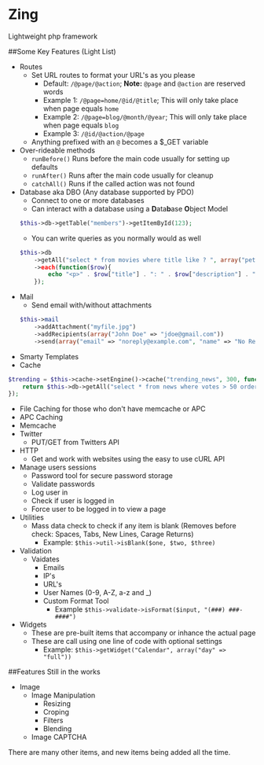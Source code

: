 Zing
====

Lightweight php framework


##Some Key Features (Light List)

* Routes
  * Set URL routes to format your URL's as you please
    * Default: `/@page/@action`; <b>Note:</b> `@page` and `@action` are reserved words
    * Example 1: `/@page=home/@id/@title`; This will only take place when page equals `home`
    * Example 2: `/@page=blog/@month/@year`; This will only take place when page equals `blog`
    * Example 3: `/@id/@action/@page`
  * Anything prefixed with an `@` becomes a $_GET variable
* Over-rideable methods
  * `runBefore()` Runs before the main code usually for setting up defaults 
  * `runAfter()` Runs after the main code usually for cleanup
  * `catchAll()` Runs if the called action was not found
* Database aka DBO (Any database supported by PDO)
  * Connect to one or more databases
  * Can interact with a database using a <b>D</b>ata<b>b</b>ase <b>O</b>bject Model
  ```php
  $this->db->getTable("members")->getItemById(123);
  ```
  * You can write queries as you normally would as well
  ```php
  $this->db
      ->getAll("select * from movies where title like ? ", array("peter%"))
      ->each(function($row){
          echo "<p>" . $row["title"] . ": " . $row["description"] . "</p>";
      });
  ```
* Mail
  * Send email with/without attachments
  ```php
  $this->mail
      ->addAttachment("myfile.jpg")
      ->addRecipients(array("John Doe" => "jdoe@gmail.com"))
      ->send(array("email" => "noreply@example.com", "name" => "No Reply"), "My Title", "My HTML Message");
  ```
* Smarty Templates
* Cache
```php
$trending = $this->cache->setEngine()->cache("trending_news", 300, function(){
    return $this->db->getAll("select * from news where votes > 50 order by last_vote desc");
});
```
  * File Caching for those who don't have memcache or APC
  * APC Caching
  * Memcache
* Twitter
  * PUT/GET from Twitters API
* HTTP
  * Get and work with websites using the easy to use cURL API
* Manage users sessions
  * Password tool for secure password storage
  * Validate passwords
  * Log user in
  * Check if user is logged in
  * Force user to be logged in to view a page
* Utilities
  * Mass data check to check if any item is blank (Removes before check: Spaces, Tabs, New Lines, Carage Returns)
    * Example: `$this->util->isBlank($one, $two, $three)`
* Validation
  * Vaidates 
    * Emails
    * IP's
    * URL's
    * User Names (0-9, A-Z, a-z and _)
    * Custom Format Tool
      * Example `$this->validate->isFormat($input, "(###) ###-####")`
* Widgets
  * These are pre-built items that accompany or inhance the actual page
  * These are call using one line of code with optional settings
    * Example: `$this->getWidget("Calendar", array("day" => "full"))`

##Features Still in the works

* Image
  * Image Manipulation
    * Resizing
    * Croping
    * Filters
    * Blending
  * Image CAPTCHA

There are many other items, and new items being added all the time.
